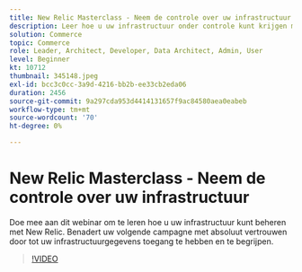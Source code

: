 ```yaml
---
title: New Relic Masterclass - Neem de controle over uw infrastructuur
description: Leer hoe u uw infrastructuur onder controle kunt krijgen met New Relic. Benadert uw volgende campagne met absoluut vertrouwen door tot uw infrastructuurgegevens toegang te hebben en te begrijpen.
solution: Commerce
topic: Commerce
role: Leader, Architect, Developer, Data Architect, Admin, User
level: Beginner
kt: 10712
thumbnail: 345148.jpeg
exl-id: bcc3c0cc-3a9d-4216-bb2b-ee33cb2eda06
duration: 2456
source-git-commit: 9a297cda953d4414131657f9ac84580aea0eabeb
workflow-type: tm+mt
source-wordcount: '70'
ht-degree: 0%

---
```


# New Relic Masterclass - Neem de controle over uw infrastructuur

Doe mee aan dit webinar om te leren hoe u uw infrastructuur kunt beheren met New Relic. Benadert uw volgende campagne met absoluut vertrouwen door tot uw infrastructuurgegevens toegang te hebben en te begrijpen.

>[!VIDEO](https://video.tv.adobe.com/v/345148/?quality=12&learn=on)
